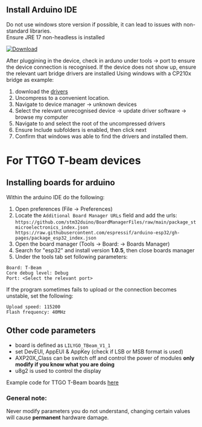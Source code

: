 ## Install Arduino IDE

Do not use windows store version if possible, it can lead to issues with non-standard libraries.  
Ensure JRE 17 non-headless is installed  

[![Download](https://img.shields.io/badge/-Download%20arduino%20IDE-brightgreen)](https://www.arduino.cc/en/software)

After pluggining in the device, check in arduno under tools -> port to ensure the device connection is recognised.
If the device does not show up, ensure the relevant uart bridge drivers are installed
Using windows with a CP210x bridge as example:
1. download the [drivers](https://www.silabs.com/developers/usb-to-uart-bridge-vcp-drivers) 
2. Uncompress to a convenient location.
3. Navigate to device manager -> unknown devices
4. Select the relevant unrecognised device -> update driver software -> browse my computer
5. Navigate to and select the root of the uncompressed drivers
6. Ensure Include subfolders is enabled, then click next
7. Confirm that windows was able to find the drivers and installed them.  

# For TTGO T-beam devices
## Installing boards for arduino
Within the arduino IDE do the following:
1. Open preferences (File -> Preferences)
2. Locate the `Additional Board Manager URLs` field and add the urls:  
 `https://github.com/stm32duino/BoardManagerFiles/raw/main/package_stmicroelectronics_index.json
https://raw.githubusercontent.com/espressif/arduino-esp32/gh-pages/package_esp32_index.json` 
4. Open the board manager (Tools -> Board: -> Boards Manager)
5. Search for "esp32" and install version **1.0.5**, then close boards manager
6. Under the tools tab set following parameters: 
```
Board: T-Beam 
Core debug level: Debug
Port: <Select the relevant port>
```
If the program sometimes fails to upload or the connection becomes unstable, set the following:
```
Upload speed: 115200 
Flash frequency: 40MHz
```

## Other code parameters
- board is defined as `LILYGO_TBeam_V1_1`
- set DevEUI, AppEUI & AppKey (check if LSB or MSB format is used)
- AXP20X_Class can be switch off and control the power of modules **only modify if you know what you are doing**
- u8g2 is used to control the display  

Example code for TTGO T-Beam boards [here](https://github.com/Xinyuan-LilyGO/LilyGo-LoRa-Series)

### General note:
Never modify parameters you do not understand, changing certain values will cause **permanent** hardware damage. 
